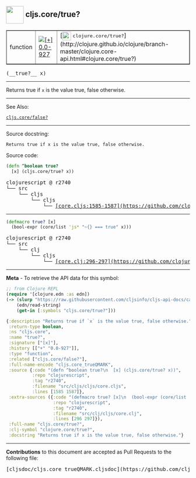 ## <img width="48px" valign="middle" src="http://i.imgur.com/Hi20huC.png"> cljs.core/true?

 <table border="1">
<tr>

<td>function</td>
<td><a href="https://github.com/cljsinfo/cljs-api-docs/tree/0.0-927"><img valign="middle" alt="[+] 0.0-927" src="https://img.shields.io/badge/+-0.0--927-lightgrey.svg"></a> </td>
<td>
[<img height="24px" valign="middle" src="http://i.imgur.com/1GjPKvB.png"> <samp>clojure.core/true?</samp>](http://clojure.github.io/clojure/branch-master/clojure.core-api.html#clojure.core/true?)
</td>
</tr>
</table>

 <samp>
(__true?__ x)<br>
</samp>

---

Returns true if `x` is the value true, false otherwise.

---


See Also:

[`cljs.core/false?`](cljs.core_falseQMARK.md)<br>

---

Source docstring:

```
Returns true if x is the value true, false otherwise.
```

Source code:

```clj
(defn ^boolean true?
  [x] (cljs.core/true? x))
```

 <pre>
clojurescript @ r2740
└── src
    └── cljs
        └── cljs
            └── <ins>[core.cljs:1585-1587](https://github.com/clojure/clojurescript/blob/r2740/src/cljs/cljs/core.cljs#L1585-L1587)</ins>
</pre>


---

```clj
(defmacro true? [x]
  (bool-expr (core/list 'js* "~{} === true" x)))
```

 <pre>
clojurescript @ r2740
└── src
    └── clj
        └── cljs
            └── <ins>[core.clj:296-297](https://github.com/clojure/clojurescript/blob/r2740/src/clj/cljs/core.clj#L296-L297)</ins>
</pre>

---

__Meta__ - To retrieve the API data for this symbol:

```clj
;; from Clojure REPL
(require '[clojure.edn :as edn])
(-> (slurp "https://raw.githubusercontent.com/cljsinfo/cljs-api-docs/catalog/cljs-api.edn")
    (edn/read-string)
    (get-in [:symbols "cljs.core/true?"]))
```

```clj
{:description "Returns true if `x` is the value true, false otherwise.",
 :return-type boolean,
 :ns "cljs.core",
 :name "true?",
 :signature ["[x]"],
 :history [["+" "0.0-927"]],
 :type "function",
 :related ["cljs.core/false?"],
 :full-name-encode "cljs.core_trueQMARK",
 :source {:code "(defn ^boolean true?\n  [x] (cljs.core/true? x))",
          :repo "clojurescript",
          :tag "r2740",
          :filename "src/cljs/cljs/core.cljs",
          :lines [1585 1587]},
 :extra-sources ({:code "(defmacro true? [x]\n  (bool-expr (core/list 'js* \"~{} === true\" x)))",
                  :repo "clojurescript",
                  :tag "r2740",
                  :filename "src/clj/cljs/core.clj",
                  :lines [296 297]}),
 :full-name "cljs.core/true?",
 :clj-symbol "clojure.core/true?",
 :docstring "Returns true if x is the value true, false otherwise."}

```

---

__Contributions__ to this document are accepted as Pull Requests to the following file:

 <pre>
[cljsdoc/cljs.core_trueQMARK.cljsdoc](https://github.com/cljsinfo/cljs-api-docs/blob/master/cljsdoc/cljs.core_trueQMARK.cljsdoc)
</pre>

